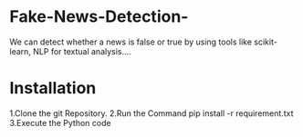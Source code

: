 # Fake-News-Detection-
We can detect whether a news is false or true by using tools like scikit-learn, NLP for textual analysis....




# Installation
1.Clone the git Repository.
2.Run the Command pip install -r requirement.txt
3.Execute the Python code
